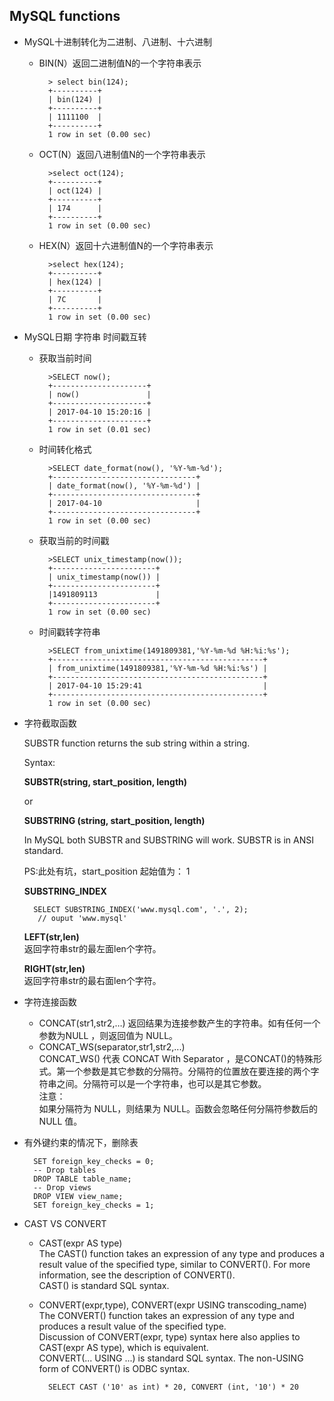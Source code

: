 ## MySQL functions
- MySQL十进制转化为二进制、八进制、十六进制 
	- BIN(N）返回二进制值N的一个字符串表示

		    > select bin(124);
    		+----------+
    		| bin(124) |
    		+----------+
    		| 1111100  |
    		+----------+
    		1 row in set (0.00 sec)
	- OCT(N）返回八进制值N的一个字符串表示

    	    >select oct(124);
	    	+----------+
	    	| oct(124) |
	    	+----------+
	    	| 174      |
	    	+----------+
	    	1 row in set (0.00 sec)
	- HEX(N）返回十六进制值N的一个字符串表示
	
		    >select hex(124);
    		+----------+
    		| hex(124) |
    		+----------+
    		| 7C       |
    		+----------+
    		1 row in set (0.00 sec)

	
- MySQL日期 字符串 时间戳互转 
	- 获取当前时间
		
		    >SELECT now();
    		+---------------------+
    		| now()   			  |
    		+---------------------+
    		| 2017-04-10 15:20:16 |
    		+---------------------+
    		1 row in set (0.01 sec)
	- 时间转化格式
		
		    >SELECT date_format(now(), '%Y-%m-%d');
    		+--------------------------------+
    		| date_format(now(), '%Y-%m-%d') |
    		+--------------------------------+
    		| 2017-04-10 					 |
    		+--------------------------------+
    		1 row in set (0.00 sec)
	- 获取当前的时间戳
		
		    >SELECT unix_timestamp(now());  
			+-----------------------+
			| unix_timestamp(now()) |
			+-----------------------+
			|1491809113             |
			+-----------------------+
			1 row in set (0.00 sec)
	- 时间戳转字符串
		
		    >SELECT from_unixtime(1491809381,'%Y-%m-%d %H:%i:%s');
    		+-----------------------------------------------+
    		| from_unixtime(1491809381,'%Y-%m-%d %H:%i:%s') |
    		+-----------------------------------------------+
    		| 2017-04-10 15:29:41   						|
    		+-----------------------------------------------+
    		1 row in set (0.00 sec)

- 字符截取函数

	SUBSTR function returns the sub string within a string.
	
	Syntax:
	
	**SUBSTR(string, start_position, length)**
	
	or
	
	**SUBSTRING (string, start_position, length)**
	
	In MySQL both SUBSTR and SUBSTRING will work. SUBSTR is in ANSI standard.
	
	PS:此处有坑，start_position 起始值为： 1  
	
	**SUBSTRING_INDEX**
	
		SELECT SUBSTRING_INDEX('www.mysql.com', '.', 2);
		 // ouput 'www.mysql'
	**LEFT(str,len)**  
	返回字符串str的最左面len个字符。
	
	**RIGHT(str,len)**  
	返回字符串str的最右面len个字符。

- 字符连接函数
	- CONCAT(str1,str2,…)
	返回结果为连接参数产生的字符串。如有任何一个参数为NULL ，则返回值为 NULL。
	- CONCAT_WS(separator,str1,str2,...)  
	CONCAT_WS() 代表 CONCAT With Separator ，是CONCAT()的特殊形式。第一个参数是其它参数的分隔符。分隔符的位置放在要连接的两个字符串之间。分隔符可以是一个字符串，也可以是其它参数。  
	注意：  
	如果分隔符为 NULL，则结果为 NULL。函数会忽略任何分隔符参数后的 NULL 值。
- 有外键约束的情况下，删除表

		SET foreign_key_checks = 0;
		-- Drop tables
		DROP TABLE table_name;
		-- Drop views
		DROP VIEW view_name;
		SET foreign_key_checks = 1;
-  CAST VS CONVERT  
	- CAST(expr AS type)  
	The CAST() function takes an expression of any type and produces a result value of the specified type, similar to CONVERT(). For more information, see the description of CONVERT().  
	CAST() is standard SQL syntax.

	- CONVERT(expr,type), CONVERT(expr USING transcoding_name)  
	The CONVERT() function takes an expression of any type and produces a result value of the specified type.  
	Discussion of CONVERT(expr, type) syntax here also applies to CAST(expr AS type), which is equivalent.  
	CONVERT(... USING ...) is standard SQL syntax. The non-USING form of CONVERT() is ODBC syntax.	
	
			SELECT CAST ('10' as int) * 20, CONVERT (int, '10') * 20